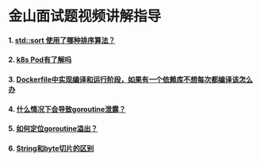 # 金山面试题视频讲解指导

#### 1. [std::sort 使用了哪种排序算法？](https://www.bilibili.com/video/BV1GZB7YrELz/?spm_id_from=333.1387.upload.video_card.click&vd_source=b638fdfb9e01b75cd34cc317156b7a8e)

#### 2. [k8s Pod有了解吗](https://www.bilibili.com/video/BV19wuizFErk/?spm_id_from=333.1387.upload.video_card.click&vd_source=1680a6fedc2270f3c093e88857407609)

#### 3. [Dockerfile中实现编译和运行阶段，如果有一个依赖库不想每次都编译该怎么办](https://www.bilibili.com/video/BV1YXuMzHE6C/?spm_id_from=333.1387.upload.video_card.click&vd_source=1680a6fedc2270f3c093e88857407609)

#### 4. [什么情况下会导致goroutine泄露？](https://www.bilibili.com/video/BV1DZK3esEdK/?spm_id_from=333.1387.upload.video_card.click&vd_source=1680a6fedc2270f3c093e88857407609)

#### 5. [如何定位goroutine溢出？](https://www.bilibili.com/video/BV1TgNJeiEhN/?spm_id_from=333.1387.upload.video_card.click&vd_source=1680a6fedc2270f3c093e88857407609)

#### 6. [String和byte切片的区别](https://www.bilibili.com/video/BV1AJBEY4ECB/?spm_id_from=333.1387.upload.video_card.click&vd_source=1680a6fedc2270f3c093e88857407609)
